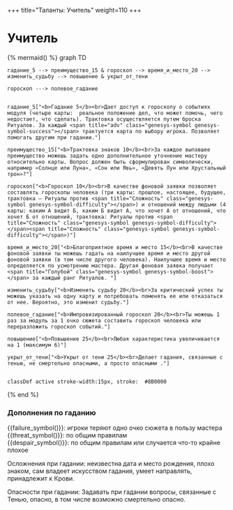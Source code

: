 +++
title="Таланты: Учитель"
weight=110
+++

Учитель
===

{% mermaid() %}
graph TD
    
    гадание_5 --> преимущество_15 & гороскоп --> время_и_место_20 --> изменить_судьбу --> повышение & укрыт_от_тени

    гороскоп ---> полевое_гадание

    
    гадание_5["<b>Гадание 5</b><br>Дает доступ к гороскопу о событиях модуля (четыре карты:  реальное положение дел, что может помочь, чего недостает, что сделать). Трактовка осуществляется путем броска Ритуалов. За каждый <span title="adv" class="genesys-symbol genesys-symbol-success"></span> трактуется карта по выбору игрока. Позволяет помогать другим при гадании."]

    преимущество_15["<b>Трактовка знаков 10</b><br>За каждое выпавшее преимущество можешь задать одно дополнительное уточнение мастеру относительно карты. Вопрос должен быть сформулирован символически, например «Солнце или Луна», «Сон или Явь», «Девять Лун или Хрустальный трон»?"]

    гороскоп["<b>Гороскоп 10</b><br>В качестве фоновой заявки позволяет составлять гороскопы человека (три карты: прошлое, настоящее, будущее, трактовка — Ритуалы против <span title="Сложность" class="genesys-symbol genesys-symbol-difficulty"></span>) и отношений между людьми (4 карты: каким А видит Б, каким Б видит А, что хочет А от отношений, что хочет Б от отношений, трактовка: Ритуалы против <span title="Сложность" class="genesys-symbol genesys-symbol-difficulty"></span><span title="Сложность" class="genesys-symbol genesys-symbol-difficulty"></span>)"]

    время_и_место_20["<b>Благоприятное время и место 15</b><br>В качестве фоновой заявки ты можешь гадать на наилучшее время и место другой фоновой заявки (в том числе другого человека). Наилучшее время и место определяется по усмотрению мастера. Другая фоновая заявка получает <span title="Голубой" class="genesys-symbol genesys-symbol-boost"></span> за каждый ранг Ритуалов. "]

    изменить_судьбу["<b>Изменить судьбу 20</b><br>За критический успех ты можешь указать на одну карту и потребовать поменять ее или отказаться от нее. Вероятно, это изменит судьбу."]

    полевое_гадание["<b>Импровизированный гороскоп 20</b><br>Ты можешь 1 раз за модуль за 1 очко сюжета составить гороскоп человека или переразложить гороскоп событий."]

    повышение["<b>Повышение 25</b><br>Любая характеристика увеличивается на 1 (максимум 6)"]

    укрыт_от_тени["<b>Укрыт от тени 25</b><br>Делает гадания, связанные с тенью, не смертельно опасными, а просто опасными ."]


    classDef active stroke-width:15px, stroke: 	#8B0000
{% end %}

### Дополнения по гаданию

{{failure_symbol()}}: игроки теряют одно очко сюжета в пользу мастера <br>
{{threat_symbol()}}: по общим правилам  <br>
{{despair_symbol()}}: по общим правилам или случается что-то крайне плохое <br>

Осложнения при гадании: неизвестна дата и место рождения, плохо знаком, сам владеет искусством гадания, умеет направлять, принадлежит к Крови. 

Опасности при гадании: Задавать при гадании вопросы, связанные с Тенью, опасно, в том числе возможно смертельно опасно. 